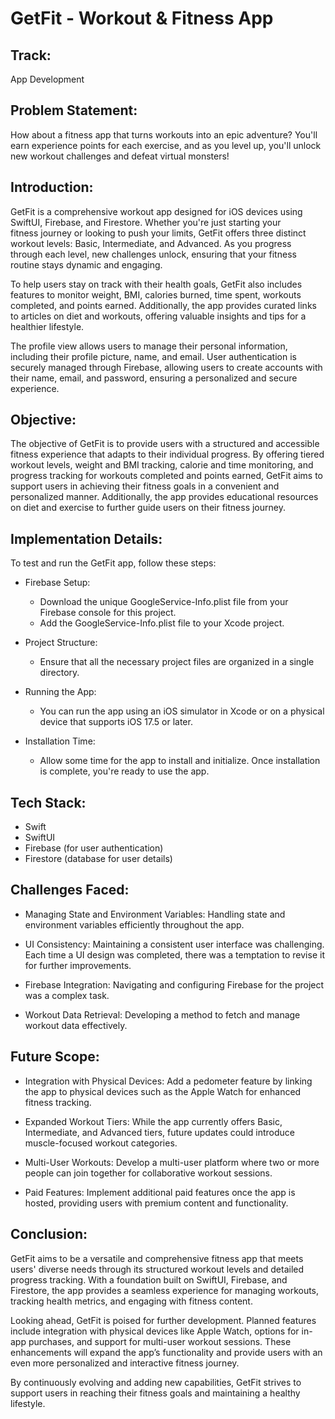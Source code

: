 # GetFit - Workout & Fitness App

##  Track:

App Development

## Problem Statement:
How about a fitness app that turns workouts into an epic adventure? You'll earn experience points for each exercise, and as you level up, you'll unlock new workout challenges and defeat virtual monsters! 

## Introduction:

GetFit is a comprehensive workout app designed for iOS devices using SwiftUI, Firebase, and Firestore. Whether you're just starting your     
fitness journey or looking to push your limits, GetFit offers three distinct workout levels: Basic, Intermediate, and Advanced. As you 
progress through each level, new challenges unlock, ensuring that your fitness routine stays dynamic and engaging.

To help users stay on track with their health goals, GetFit also includes features to monitor weight, BMI, calories burned, time spent, 
workouts completed, and points earned. Additionally, the app provides curated links to articles on diet and workouts, offering valuable 
insights and tips for a healthier lifestyle.

The profile view allows users to manage their personal information, including their profile picture, name, and email. User authentication is 
securely managed through Firebase, allowing users to create accounts with their name, email, and password, ensuring a personalized and secure 
experience.

## Objective:

The objective of GetFit is to provide users with a structured and accessible fitness experience that adapts to their individual progress. By offering tiered workout levels, weight and BMI tracking, calorie and time monitoring, and progress tracking for workouts completed and points earned, GetFit aims to support users in achieving their fitness goals in a convenient and personalized manner. Additionally, the app provides educational resources on diet and exercise to further guide users on their fitness journey.

## Implementation Details:

To test and run the GetFit app, follow these steps:

* Firebase Setup:

  * Download the unique GoogleService-Info.plist file from your Firebase console for this project.
  * Add the GoogleService-Info.plist file to your Xcode project.

* Project Structure:

  * Ensure that all the necessary project files are organized in a single directory.

* Running the App:

  * You can run the app using an iOS simulator in Xcode or on a physical device that supports iOS 17.5 or later.

* Installation Time:

  * Allow some time for the app to install and initialize. Once installation is complete, you're ready to use the app.
 
## Tech Stack:

* Swift
* SwiftUI
* Firebase (for user authentication)
* Firestore (database for user details)

## Challenges Faced:

* Managing State and Environment Variables: Handling state and environment variables efficiently throughout the app.

* UI Consistency: Maintaining a consistent user interface was challenging. Each time a UI design was completed, there was a temptation to revise it for further improvements.

* Firebase Integration: Navigating and configuring Firebase for the project was a complex task.

* Workout Data Retrieval: Developing a method to fetch and manage workout data effectively.

## Future Scope:

* Integration with Physical Devices: Add a pedometer feature by linking the app to physical devices such as the Apple Watch for enhanced fitness tracking.

* Expanded Workout Tiers: While the app currently offers Basic, Intermediate, and Advanced tiers, future updates could introduce muscle-focused workout categories.

* Multi-User Workouts: Develop a multi-user platform where two or more people can join together for collaborative workout sessions.

* Paid Features: Implement additional paid features once the app is hosted, providing users with premium content and functionality.
  
## Conclusion:

GetFit aims to be a versatile and comprehensive fitness app that meets users' diverse needs through its structured workout levels and detailed progress tracking. With a foundation built on SwiftUI, Firebase, and Firestore, the app provides a seamless experience for managing workouts, tracking health metrics, and engaging with fitness content.

Looking ahead, GetFit is poised for further development. Planned features include integration with physical devices like Apple Watch, options for in-app purchases, and support for multi-user workout sessions. These enhancements will expand the app’s functionality and provide users with an even more personalized and interactive fitness journey.

By continuously evolving and adding new capabilities, GetFit strives to support users in reaching their fitness goals and maintaining a healthy lifestyle.
